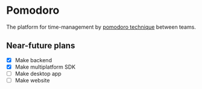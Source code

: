 # Pomodoro

The platform for time-management by
[pomodoro technique](https://en.wikipedia.org/wiki/Pomodoro_Technique) between teams.

## Near-future plans

- [x] Make backend
- [x] Make multiplatform SDK
- [ ] Make desktop app
- [ ] Make website
